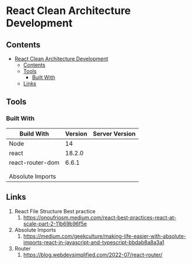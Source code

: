 
# React Clean Architecture Development

## Contents
- [React Clean Architecture Development](#react-clean-architecture-development)
  - [Contents](#contents)
  - [Tools](#tools)
    - [Built With](#built-with)
  - [Links](#links)


## Tools

### Built With


| Build With       | Version | Server Version |
| ---------------- | ------- | -------------- |
| Node             | 14      |                |
| react            | 18.2.0  |                |
| react-router-dom | 6.6.1   |                |
|                  |         |                |
|                  |         |                |
| Absolute Imports |         |                |




## Links

1. React File Structure Best practice
   1. https://onoufriosm.medium.com/react-best-practices-react-at-scale-part-2-11b69b96f5e
2. Absolute Imports
   1. https://medium.com/geekculture/making-life-easier-with-absolute-imports-react-in-javascript-and-typescript-bbdab8a8a3a1 
3. Router
   1. https://blog.webdevsimplified.com/2022-07/react-router/

